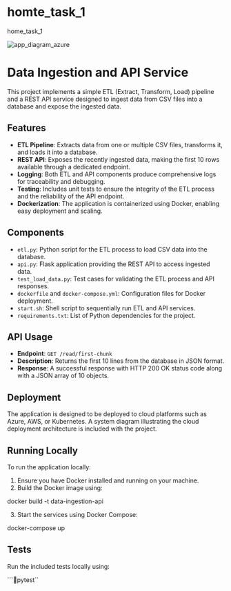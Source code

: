 # homte_task_1
 home_task_1

 ![app_diagram_azure](https://github.com/Sabriabid/home_task_1/assets/77688551/998afb9c-1be2-485b-8fe3-cd01472a59d7)


# Data Ingestion and API Service

This project implements a simple ETL (Extract, Transform, Load) pipeline and a REST API service designed to ingest data from CSV files into a database and expose the ingested data.

## Features

- **ETL Pipeline**: Extracts data from one or multiple CSV files, transforms it, and loads it into a database.
- **REST API**: Exposes the recently ingested data, making the first 10 rows available through a dedicated endpoint.
- **Logging**: Both ETL and API components produce comprehensive logs for traceability and debugging.
- **Testing**: Includes unit tests to ensure the integrity of the ETL process and the reliability of the API endpoint.
- **Dockerization**: The application is containerized using Docker, enabling easy deployment and scaling.

## Components

- `etl.py`: Python script for the ETL process to load CSV data into the database.
- `api.py`: Flask application providing the REST API to access ingested data.
- `test_load_data.py`: Test cases for validating the ETL process and API responses.
- `dockerfile` and `docker-compose.yml`: Configuration files for Docker deployment.
- `start.sh`: Shell script to sequentially run ETL and API services.
- `requirements.txt`: List of Python dependencies for the project.

## API Usage

- **Endpoint**: `GET /read/first-chunk`
- **Description**: Returns the first 10 lines from the database in JSON format.
- **Response**: A successful response with HTTP 200 OK status code along with a JSON array of 10 objects.

## Deployment

The application is designed to be deployed to cloud platforms such as Azure, AWS, or Kubernetes. A system diagram illustrating the cloud deployment architecture is included with the project.

## Running Locally

To run the application locally:

1. Ensure you have Docker installed and running on your machine.
2. Build the Docker image using:

docker build -t data-ingestion-api

3. Start the services using Docker Compose:

docker-compose up

## Tests

Run the included tests locally using:

```pytest``
